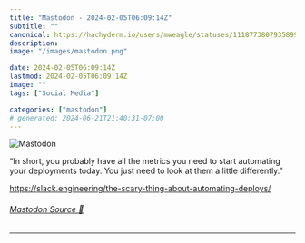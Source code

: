 ```yaml
---
title: "Mastodon - 2024-02-05T06:09:14Z"
subtitle: ""
canonical: https://hachyderm.io/users/mweagle/statuses/111877380793589928
description:
image: "/images/mastodon.png"

date: 2024-02-05T06:09:14Z
lastmod: 2024-02-05T06:09:14Z
image: ""
tags: ["Social Media"]

categories: ["mastodon"]
# generated: 2024-06-21T21:40:31-07:00
---
```

![Mastodon](/images/mastodon.png)

<p>“In short, you probably have all the metrics you need to start automating your deployments today. You just need to look at them a little differently.”</p><p><a href="https://slack.engineering/the-scary-thing-about-automating-deploys/" target="_blank" rel="nofollow noopener noreferrer" translate="no"><span class="invisible">https://</span><span class="ellipsis">slack.engineering/the-scary-th</span><span class="invisible">ing-about-automating-deploys/</span></a></p>


###### [Mastodon Source 🐘](https://hachyderm.io/@mweagle/111877380793589928)

___

